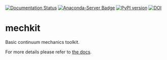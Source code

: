 [![Documentation Status](https://readthedocs.org/projects/mechkit/badge/?version=latest)][rtdocs]
[![Anaconda-Server Badge](https://anaconda.org/anaconda/markdown/badges/installer/conda.svg)][conda]
[![PyPI version](https://badge.fury.io/py/mechkit.svg)][pypi]
[![DOI](https://zenodo.org/badge/DOI/10.5281/zenodo.3898703.svg)](https://doi.org/10.5281/zenodo.3898703)



# mechkit

Basic continuum mechanics toolkit.

For more details please refer to [the docs][rtdocs].

[conda]: https://anaconda.org/JulianKarlBauer/mechkit
[pypi]: https://pypi.org/project/mechkit/
[rtdocs]: http://mechkit.readthedocs.io/?badge=latest





